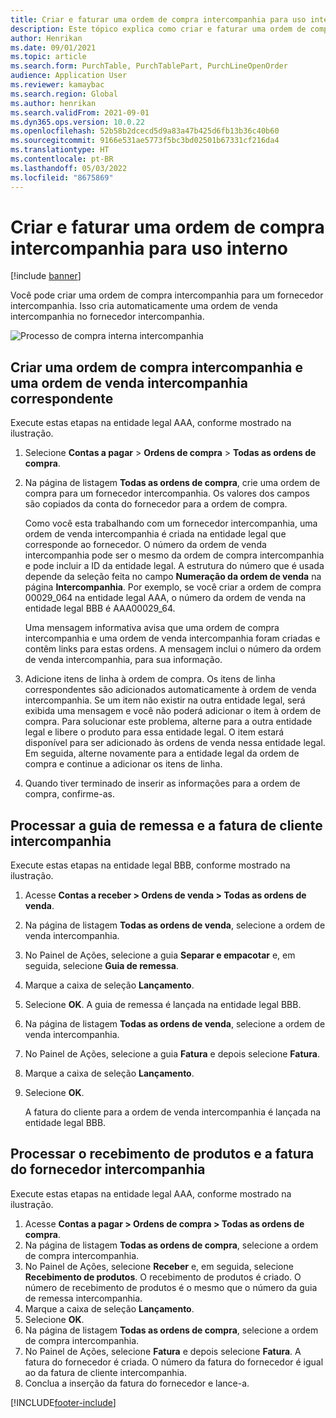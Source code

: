 ```yaml
---
title: Criar e faturar uma ordem de compra intercompanhia para uso interno
description: Este tópico explica como criar e faturar uma ordem de compra intercompanhia para uso interno
author: Henrikan
ms.date: 09/01/2021
ms.topic: article
ms.search.form: PurchTable, PurchTablePart, PurchLineOpenOrder
audience: Application User
ms.reviewer: kamaybac
ms.search.region: Global
ms.author: henrikan
ms.search.validFrom: 2021-09-01
ms.dyn365.ops.version: 10.0.22
ms.openlocfilehash: 52b58b2dcecd5d9a83a47b425d6fb13b36c40b60
ms.sourcegitcommit: 9166e531ae5773f5bc3bd02501b67331cf216da4
ms.translationtype: HT
ms.contentlocale: pt-BR
ms.lasthandoff: 05/03/2022
ms.locfileid: "8675869"
---
```

# <a name="create-and-invoice-an-intercompany-purchase-order-for-internal-use"></a>Criar e faturar uma ordem de compra intercompanhia para uso interno

[!include [banner](../../includes/banner.md)]

Você pode criar uma ordem de compra intercompanhia para um fornecedor intercompanhia. Isso cria automaticamente uma ordem de venda intercompanhia no fornecedor intercompanhia.

![Processo de compra interna intercompanhia](media/intercompanypurchaseprocess.png)

## <a name="create-an-intercompany-purchase-order-and-a-corresponding-intercompany-sales-order"></a>Criar uma ordem de compra intercompanhia e uma ordem de venda intercompanhia correspondente

Execute estas etapas na entidade legal AAA, conforme mostrado na ilustração.

1. Selecione **Contas a pagar** \> **Ordens de compra** \> **Todas as ordens de compra**.
1. Na página de listagem **Todas as ordens de compra**, crie uma ordem de compra para um fornecedor intercompanhia. Os valores dos campos são copiados da conta do fornecedor para a ordem de compra.

    Como você esta trabalhando com um fornecedor intercompanhia, uma ordem de venda intercompanhia é criada na entidade legal que corresponde ao fornecedor. O número da ordem de venda intercompanhia pode ser o mesmo da ordem de compra intercompanhia e pode incluir a ID da entidade legal. A estrutura do número que é usada depende da seleção feita no campo **Numeração da ordem de venda** na página **Intercompanhia**. Por exemplo, se você criar a ordem de compra 00029\_064 na entidade legal AAA, o número da ordem de venda na entidade legal BBB é AAA00029\_64.

    Uma mensagem informativa avisa que uma ordem de compra intercompanhia e uma ordem de venda intercompanhia foram criadas e contêm links para estas ordens. A mensagem inclui o número da ordem de venda intercompanhia, para sua informação.

1. Adicione itens de linha à ordem de compra. Os itens de linha correspondentes são adicionados automaticamente à ordem de venda intercompanhia. Se um item não existir na outra entidade legal, será exibida uma mensagem e você não poderá adicionar o item à ordem de compra. Para solucionar este problema, alterne para a outra entidade legal e libere o produto para essa entidade legal. O item estará disponível para ser adicionado às ordens de venda nessa entidade legal. Em seguida, alterne novamente para a entidade legal da ordem de compra e continue a adicionar os itens de linha.
1. Quando tiver terminado de inserir as informações para a ordem de compra, confirme-as.

## <a name="process-the-intercompany-packing-slip-and-customer-invoice"></a>Processar a guia de remessa e a fatura de cliente intercompanhia

Execute estas etapas na entidade legal BBB, conforme mostrado na ilustração.

1. Acesse **Contas a receber \> Ordens de venda \> Todas as ordens de venda**.
1. Na página de listagem **Todas as ordens de venda**, selecione a ordem de venda intercompanhia.
1. No Painel de Ações, selecione a guia **Separar e empacotar** e, em seguida, selecione **Guia de remessa**.
1. Marque a caixa de seleção **Lançamento**.
1. Selecione **OK**. A guia de remessa é lançada na entidade legal BBB.
1. Na página de listagem **Todas as ordens de venda**, selecione a ordem de venda intercompanhia.
1. No Painel de Ações, selecione a guia **Fatura** e depois selecione **Fatura**.
1. Marque a caixa de seleção **Lançamento**.
1. Selecione **OK**.

    A fatura do cliente para a ordem de venda intercompanhia é lançada na entidade legal BBB.

## <a name="process-the-intercompany-product-receipt-and-vendor-invoice"></a>Processar o recebimento de produtos e a fatura do fornecedor intercompanhia

Execute estas etapas na entidade legal AAA, conforme mostrado na ilustração.

1. Acesse **Contas a pagar \> Ordens de compra \> Todas as ordens de compra**.
1. Na página de listagem **Todas as ordens de compra**, selecione a ordem de compra intercompanhia.
1. No Painel de Ações, selecione **Receber** e, em seguida, selecione **Recebimento de produtos**. O recebimento de produtos é criado. O número de recebimento de produtos é o mesmo que o número da guia de remessa intercompanhia.
1. Marque a caixa de seleção **Lançamento**.
1. Selecione **OK**.
1. Na página de listagem **Todas as ordens de compra**, selecione a ordem de compra intercompanhia.
1. No Painel de Ações, selecione **Fatura** e depois selecione **Fatura**. A fatura do fornecedor é criada. O número da fatura do fornecedor é igual ao da fatura de cliente intercompanhia.
1. Conclua a inserção da fatura do fornecedor e lance-a.

[!INCLUDE[footer-include](../../includes/footer-banner.md)]
